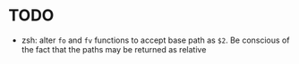 # TODO

- zsh: alter `fo` and `fv` functions to accept base path as `$2`. Be conscious
  of the fact that the paths may be returned as relative
